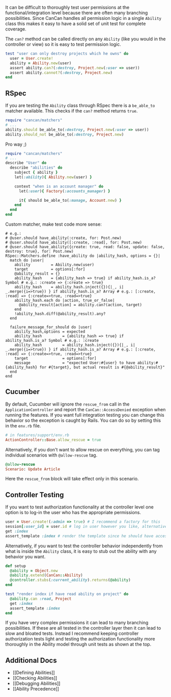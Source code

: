 It can be difficult to thoroughly test user permissions at the functional/integration level because there are often many branching possibilities. Since CanCan handles all permission logic in a single `Ability` class this makes it easy to have a solid set of unit test for complete coverage.

The `can?` method can be called directly on any `Ability` (like you would in the controller or view) so it is easy to test permission logic.

```ruby
test "user can only destroy projects which he owns" do
  user = User.create!
  ability = Ability.new(user)
  assert ability.can?(:destroy, Project.new(:user => user))
  assert ability.cannot?(:destroy, Project.new)
end
```


## RSpec

If you are testing the `Ability` class through RSpec there is a `be_able_to` matcher available. This checks if the `can?` method returns `true`.

```ruby
require "cancan/matchers"
# ...
ability.should be_able_to(:destroy, Project.new(:user => user))
ability.should_not be_able_to(:destroy, Project.new)
```

Pro way ;)

```ruby
require "cancan/matchers"
# ...
describe "User" do
  describe "abilities" do
    subject { ability }
    let(:ability){ Ability.new(user) }

    context "when is an account manager" do
      let(:user){ Factory(:accounts_manager) }

      it{ should be_able_to(:manage, Account.new) }
    end
  end
end
```

Custom matcher, make test code more sense:

    # e.g.:
    # @user.should have_ability(:create, for: Post.new)
    # @user.should have_ability([:create, :read], for: Post.new)
    # @user.should have_ability({create: true, read: false, update: false, destroy: true}, for: Post.new)
    RSpec::Matchers.define :have_ability do |ability_hash, options = {}|
      match do |user|
        ability         = Ability.new(user)
        target          = options[:for]
        @ability_result = {}
        ability_hash    = {ability_hash => true} if ability_hash.is_a? Symbol # e.g.: :create => {:create => true}
        ability_hash    = ability_hash.inject({}){|_, i| _.merge({i=>true}) } if ability_hash.is_a? Array # e.g.: [:create, :read] => {:create=>true, :read=>true}
        ability_hash.each do |action, true_or_false|
          @ability_result[action] = ability.can?(action, target)
        end
        !ability_hash.diff(@ability_result).any?
      end

      failure_message_for_should do |user|
        ability_hash,options = expected
        ability_hash         = {ability_hash => true} if ability_hash.is_a? Symbol # e.g.: :create
        ability_hash         = ability_hash.inject({}){|_, i| _.merge({i=>true}) } if ability_hash.is_a? Array # e.g.: [:create, :read] => {:create=>true, :read=>true}
        target               = options[:for]
        message              = "expected User:#{user} to have ability:#{ability_hash} for #{target}, but actual result is #{@ability_result}"
      end
    end


## Cucumber

By default, Cucumber will ignore the `rescue_from` call in the `ApplicationController` and report the `CanCan::AccessDenied` exception when running the features. If you want full integration testing you can change this behavior so the exception is caught by Rails. You can do so by setting this in the `env.rb` file.

```ruby
# in features/support/env.rb
ActionController::Base.allow_rescue = true
```

Alternatively, if you don't want to allow rescue on everything, you can tag individual scenarios with `@allow-rescue` tag.

```ruby
@allow-rescue
Scenario: Update Article
```

Here the `rescue_from` block will take effect only in this scenario.


## Controller Testing

If you want to test authorization functionality at the controller level one option is to log-in the user who has the appropriate permissions.

```ruby
user = User.create!(:admin => true) # I recommend a factory for this
session[:user_id] = user.id # log in user however you like, alternatively stub `current_user` method
get :index
assert_template :index # render the template since he should have access
```

Alternatively, if you want to test the controller behavior independently from what is inside the `Ability` class, it is easy to stub out the ability with any behavior you want.

```ruby
def setup
  @ability = Object.new
  @ability.extend(CanCan::Ability)
  @controller.stubs(:current_ability).returns(@ability)
end

test "render index if have read ability on project" do
  @ability.can :read, Project
  get :index
  assert_template :index
end
```

If you have very complex permissions it can lead to many branching possibilities. If these are all tested in the controller layer then it can lead to slow and bloated tests. Instead I recommend keeping controller authorization tests light and testing the authorization functionality more thoroughly in the Ability model through unit tests as shown at the top.

## Additional Docs

* [[Defining Abilities]]
* [[Checking Abilities]]
* [[Debugging Abilities]]
* [[Ability Precedence]]